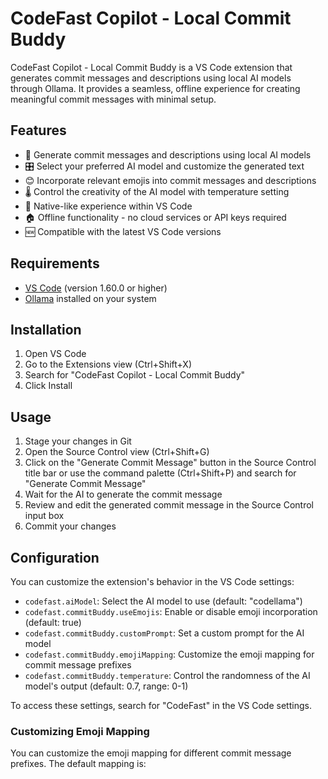# CodeFast Copilot - Local Commit Buddy

CodeFast Copilot - Local Commit Buddy is a VS Code extension that generates commit messages and descriptions using local AI models through Ollama. It provides a seamless, offline experience for creating meaningful commit messages with minimal setup.

## Features

- 🤖 Generate commit messages and descriptions using local AI models
- 🎛️ Select your preferred AI model and customize the generated text
- 😊 Incorporate relevant emojis into commit messages and descriptions
- 🌡️ Control the creativity of the AI model with temperature setting
- 🔌 Native-like experience within VS Code
- 🏠 Offline functionality - no cloud services or API keys required
- 🆕 Compatible with the latest VS Code versions

## Requirements

- [VS Code](https://code.visualstudio.com/) (version 1.60.0 or higher)
- [Ollama](https://ollama.ai/) installed on your system

## Installation

1. Open VS Code
2. Go to the Extensions view (Ctrl+Shift+X)
3. Search for "CodeFast Copilot - Local Commit Buddy"
4. Click Install

## Usage

1. Stage your changes in Git
2. Open the Source Control view (Ctrl+Shift+G)
3. Click on the "Generate Commit Message" button in the Source Control title bar or use the command palette (Ctrl+Shift+P) and search for "Generate Commit Message"
4. Wait for the AI to generate the commit message
5. Review and edit the generated commit message in the Source Control input box
6. Commit your changes

## Configuration

You can customize the extension's behavior in the VS Code settings:

- `codefast.aiModel`: Select the AI model to use (default: "codellama")
- `codefast.commitBuddy.useEmojis`: Enable or disable emoji incorporation (default: true)
- `codefast.commitBuddy.customPrompt`: Set a custom prompt for the AI model
- `codefast.commitBuddy.emojiMapping`: Customize the emoji mapping for commit message prefixes
- `codefast.commitBuddy.temperature`: Control the randomness of the AI model's output (default: 0.7, range: 0-1)

To access these settings, search for "CodeFast" in the VS Code settings.

### Customizing Emoji Mapping

You can customize the emoji mapping for different commit message prefixes. The default mapping is:
